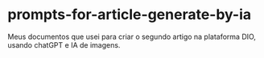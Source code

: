 # prompts-for-article-generate-by-ia
Meus documentos que usei para criar o segundo artigo na plataforma DIO, usando chatGPT e IA de imagens.
